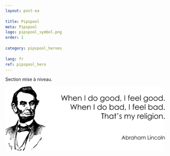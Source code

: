```yaml
---
layout: post-ea

title: Pipspool
meta: Pipspool
logo: pipspool_symbol.png
order: 1

category: pipspool_heroes

lang: fr
ref: pipspool_hero
---
```


Section mise à niveau.

<a data-fancybox="gallery" href="/img/programming/Lincoln.png"><img src="/img/programming/Lincoln.png" alt=""></a>
